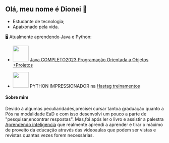## Olá, meu nome é Dionei 👋
 - Estudante de tecnologia;
 - Apaixonado pela vida.
 
  🖥️ Atualmente aprendendo Java e Python:
  
 - <img width='50' heigth='50' src="https://cdn.jsdelivr.net/gh/devicons/devicon/icons/java/java-original.svg" />  [Java COMPLETO2023 Programação Orientada a Objetos +Projetos](https://www.youtube.com/watch?v=RlSCoYwnxr4)
 
 
 - <img width='50' heigth='50' src="https://cdn.jsdelivr.net/gh/devicons/devicon/icons/python/python-original.svg" /> PYTHON IMPRESSIONADOR na [Hastag treinamentos](https://portalhashtag.com/cursos/1667483936207x795816268317746600)
 
 #### Sobre mim
Devido à algumas peculiaridades,precisei cursar tantoa graduação quanto a Pós na modalidade EaD e com isso desenvolvi um pouco a parte de "pesquisar,encontrar respostas".
 Mas,foi após ler o livro e assistir a palestra [Aprendendo inteligencia](https://www.youtube.com/watch?v=RlSCoYwnxr4) que realmente aprendi a aprender e tirar o máximo  de proveito da educação através das videoaulas que podem ser vistas e revistas quantas vezes forem necessárias.
          

            
          
           
          
          
          

